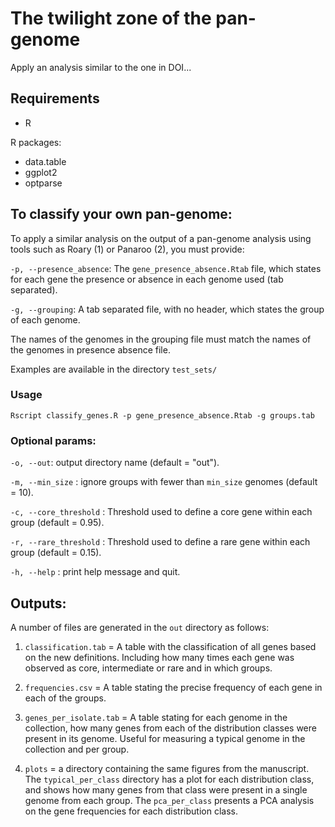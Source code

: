 # The twilight zone of the pan-genome

Apply an analysis similar to the one in DOI...

## Requirements

- R

R packages:
- data.table
- ggplot2
- optparse



## To classify your own pan-genome:

To apply a similar analysis on the output of a pan-genome analysis using tools such as Roary (1) or Panaroo (2), you must provide:

`-p, --presence_absence`:  The `gene_presence_absence.Rtab` file, which states for each gene the presence or absence in each genome used (tab separated).

`-g, --grouping`: A tab separated file, with no header, which states the group of each genome.

The names of the genomes in the grouping file must match the names of the genomes in presence absence file.

Examples are available in the directory `test_sets/`

### Usage

`Rscript classify_genes.R -p gene_presence_absence.Rtab -g groups.tab`

### Optional params:

`-o, --out`: output directory name (default = "out").

`-m, --min_size` : ignore groups with fewer than `min_size` genomes (default = 10).

`-c, --core_threshold` : Threshold used to define a core gene within each group (default = 0.95).

`-r, --rare_threshold` : Threshold used to define a rare gene within each group (default = 0.15).

`-h, --help` : print help message and quit.


## Outputs:

A number of files are generated in the `out` directory as follows:

1. `classification.tab` = A table with the classification of all genes based on the new definitions. Including how many times each gene was observed as core, intermediate or rare and in which groups.

2. `frequencies.csv` = A table stating the precise frequency of each gene in each of the groups.

3. `genes_per_isolate.tab` = A table stating for each genome in the collection, how many genes from each of the distribution classes were present in its genome. Useful for measuring a typical genome in the collection and per group.

4. `plots` = a directory containing the same figures from the manuscript. The `typical_per_class` directory has a plot for each distribution class, and shows how many genes from that class were present in a single genome from each group. The `pca_per_class` presents a PCA analysis on the gene frequencies for each distribution class.

